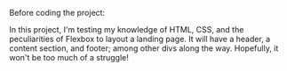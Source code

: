Before coding the project:

In this project, I'm testing my knowledge of HTML, CSS, and the peculiarities of Flexbox to layout a landing page. It will have a header, a content section, and footer; among other divs along the way. Hopefully, it won't be too much of a struggle!
